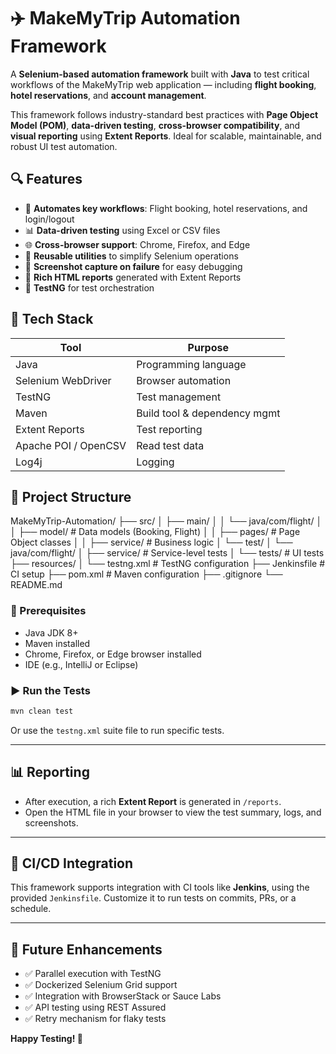 # ✈️ MakeMyTrip Automation Framework

A **Selenium-based automation framework** built with **Java** to test critical workflows of the MakeMyTrip web application — including **flight booking**, **hotel reservations**, and **account management**.

This framework follows industry-standard best practices with **Page Object Model (POM)**, **data-driven testing**, **cross-browser compatibility**, and **visual reporting** using **Extent Reports**. Ideal for scalable, maintainable, and robust UI test automation.


## 🔍 Features

- 🚀 **Automates key workflows**: Flight booking, hotel reservations, and login/logout
- 📊 **Data-driven testing** using Excel or CSV files
- 🌐 **Cross-browser support**: Chrome, Firefox, and Edge
- 🔁 **Reusable utilities** to simplify Selenium operations
- 📸 **Screenshot capture on failure** for easy debugging
- 📄 **Rich HTML reports** generated with Extent Reports
- 🧪 **TestNG** for test orchestration


## 🧰 Tech Stack

| Tool                 | Purpose                      |
|----------------------|------------------------------|
| Java                 | Programming language         |
| Selenium WebDriver   | Browser automation           |
| TestNG               | Test management              |
| Maven                | Build tool & dependency mgmt |
| Extent Reports       | Test reporting               |
| Apache POI / OpenCSV | Read test data               |
| Log4j                | Logging                      |


## 📁 Project Structure

MakeMyTrip-Automation/
├── src/
│ ├── main/
│ │ └── java/com/flight/
│ │ ├── model/ # Data models (Booking, Flight)
│ │ ├── pages/ # Page Object classes
│ │ ├── service/ # Business logic
│ └── test/
│ └── java/com/flight/
│ ├── service/ # Service-level tests
│ └── tests/ # UI tests
├── resources/
│ └── testng.xml # TestNG configuration
├── Jenkinsfile # CI setup
├── pom.xml # Maven configuration
├── .gitignore
└── README.md


### 🔧 Prerequisites

* Java JDK 8+
* Maven installed
* Chrome, Firefox, or Edge browser installed
* IDE (e.g., IntelliJ or Eclipse)

### ▶️ Run the Tests

```bash
mvn clean test
```

Or use the `testng.xml` suite file to run specific tests.

---

## 📊 Reporting

* After execution, a rich **Extent Report** is generated in `/reports`.
* Open the HTML file in your browser to view the test summary, logs, and screenshots.

---

## 🤖 CI/CD Integration

This framework supports integration with CI tools like **Jenkins**, using the provided `Jenkinsfile`. Customize it to run tests on commits, PRs, or a schedule.

---

## 🔄 Future Enhancements

* ✅ Parallel execution with TestNG
* ✅ Dockerized Selenium Grid support
* ✅ Integration with BrowserStack or Sauce Labs
* ✅ API testing using REST Assured
* ✅ Retry mechanism for flaky tests


**Happy Testing! 🧪**
